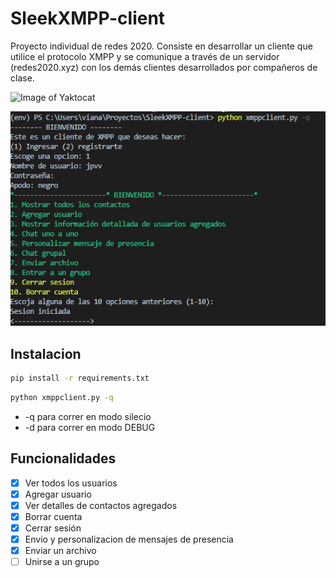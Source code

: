 # SleekXMPP-client
Proyecto individual de redes 2020. Consiste en desarrollar un cliente que utilice el protocolo XMPP y se comunique a través de un servidor (redes2020.xyz) con los demás clientes desarrollados por compañeros de clase.

<p align="center">

![Image of Yaktocat](https://octodex.github.com/images/yaktocat.png)

</p>

<p align="center">

![interfaz](img/captura_interfaz.PNG)

</p>

## Instalacion

```bash
pip install -r requirements.txt
```

```bash
python xmppclient.py -q
```

* -q para correr en modo silecio
* -d para correr en modo DEBUG

## Funcionalidades
- [x] Ver todos los usuarios
- [x] Agregar usuario
- [x] Ver detalles de contactos agregados
- [x] Borrar cuenta
- [x] Cerrar sesión
- [x] Envio y personalizacion de mensajes de presencia 
- [x] Enviar un archivo
- [ ] Unirse a un grupo